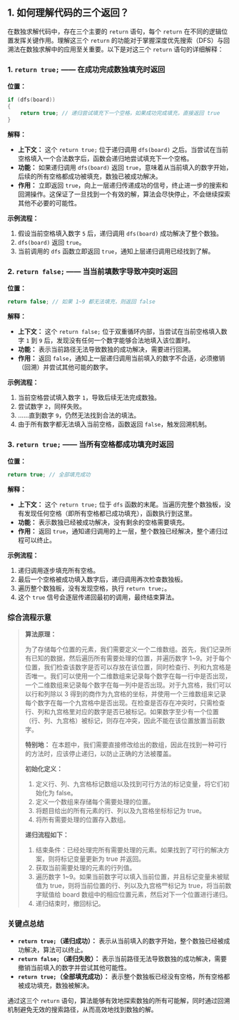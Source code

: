 ## 1. 如何理解代码的三个返回？

在数独求解代码中，存在三个主要的 `return` 语句，每个 `return` 在不同的逻辑位置发挥关键作用。理解这三个 `return` 的功能对于掌握深度优先搜索（DFS）与回溯法在数独求解中的应用至关重要。以下是对这三个 `return` 语句的详细解释：

### 1. `return true;` —— 在成功完成数独填充时返回

**位置：**

```cpp
if (dfs(board)) 
{ 
    return true; // 递归尝试填充下一个空格，如果成功完成填充，直接返回 true 
}
```

**解释：**

- **上下文：** 这个 `return true;` 位于递归调用 `dfs(board)` 之后。当尝试在当前空格填入一个合法数字后，函数会递归地尝试填充下一个空格。
- **功能：** 如果递归调用 `dfs(board)` 返回 `true`，意味着从当前填入的数字开始，后续的所有空格都成功被填充，数独已被成功解决。
- **作用：** 立即返回 `true`，向上一层递归传递成功的信号，终止进一步的搜索和回溯操作。这保证了一旦找到一个有效的解，算法会尽快停止，不会继续探索其他不必要的可能性。

**示例流程：**

1. 假设当前空格填入数字 `5` 后，递归调用 `dfs(board)` 成功解决了整个数独。
2. `dfs(board)` 返回 `true`。
3. 当前调用的 `dfs` 函数立即返回 `true`，通知上层递归调用已经找到了解。

### 2. `return false;` —— 当当前填数字导致冲突时返回

**位置：**

```cpp
return false; // 如果 1~9 都无法填充，则返回 false 
```

**解释：**

- **上下文：** 这个 `return false;` 位于双重循环内部，当尝试在当前空格填入数字 `1` 到 `9` 后，发现没有任何一个数字能够合法地填入该位置时。
- **功能：** 表示当前路径无法导致数独的成功解决，需要进行回溯。
- **作用：** 返回 `false`，通知上一层递归调用当前填入的数字不合适，必须撤销（回溯）并尝试其他可能的数字。

**示例流程：**

1. 当前空格尝试填入数字 `1`，导致后续无法完成数独。
2. 尝试数字 `2`，同样失败。
3. ……直到数字 `9`，仍然无法找到合法的填法。
4. 由于所有数字都无法填入当前空格，函数返回 `false`，触发回溯机制。

### 3. `return true;` —— 当所有空格都成功填充时返回

**位置：**

```cpp
return true; // 全部填充成功 
```

**解释：**

- **上下文：** 这个 `return true;` 位于 `dfs` 函数的末尾。当遍历完整个数独板，没有发现任何空格（即所有空格都已成功填充），函数执行到这里。
- **功能：** 表示数独已经被成功解决，没有剩余的空格需要填充。
- **作用：** 返回 `true`，通知递归调用的上一层，整个数独已经解决，整个递归过程可以终止。

**示例流程：**

1. 递归调用逐步填充所有空格。
2. 最后一个空格被成功填入数字后，递归调用再次检查数独板。
3. 遍历整个数独板，没有发现空格，执行 `return true;`。
4. 这个 `true` 信号会逐层传递回最初的调用，最终结束算法。

### 综合流程示意

> **算法原理：**
>
> 为了存储每个位置的元素，我们需要定义⼀个二维数组。⾸先，我们记录所有已知的数据，然后遍历所有需要处理的位置，并遍历数字 1~9。对于每个位置，我们检查该数字是否可以存放在该位置，同时检查⾏、列和九宫格是否唯⼀。我们可以使⽤⼀个⼆维数组来记录每个数字在每一行中是否出现，⼀个二维数组来记录每个数字在每⼀列中是否出现。对于九宫格，我们可以以⾏和列除以 3 得到的商作为九宫格的坐标，并使⽤⼀个三维数组来记录每个数字在每⼀个九宫格中是否出现。在检查是否存在冲突时，只需检查⾏、列和九宫格⾥对应的数字是否已被标记。如果数字⾄少有⼀个位置（⾏、列、九宫格）被标记，则存在冲突，因此不能在该位置放置当前数字。
>
> **特别地：** 在本题中，我们需要直接修改给出的数组，因此在找到⼀种可⾏的⽅法时，应该停⽌递归，以防⽌正确的⽅法被覆盖。
>
> **初始化定义：**
>
> 1. 定义⾏、列、九宫格标记数组以及找到可⾏⽅法的标记变量，将它们初始化为 false。
> 2. 定义⼀个数组来存储每个需要处理的位置。
> 3. 将题⽬给出的所有元素的⾏、列以及九宫格坐标标记为 true。
> 4. 将所有需要处理的位置存⼊数组。
>
> **递归流程如下：**
>
> 1. 结束条件：已经处理完所有需要处理的元素。如果找到了可⾏的解决⽅案，则将标记变量更新为 true 并返回。
> 2. 获取当前需要处理的元素的⾏列值。
> 3. 遍历数字 1~9。如果当前数字可以填⼊当前位置，并且标记变量未被赋值为 true，则将当前位置的⾏、列以及九宫格⺫标记为 true，将当前数字赋值给 board 数组中的相应位置元素，然后对下⼀个位置进⾏递归。
> 4. 递归结束时，撤回标记。

### 关键点总结

- **`return true;`（递归成功）：** 表示从当前填入的数字开始，整个数独已经被成功解决，算法可以终止。
- **`return false;`（递归失败）：** 表示当前路径无法导致数独的成功解决，需要撤销当前填入的数字并尝试其他可能性。
- **`return true;`（全部填充成功）：** 表示整个数独板已经没有空格，所有空格都被成功填充，数独被解决。

通过这三个 `return` 语句，算法能够有效地探索数独的所有可能解，同时通过回溯机制避免无效的搜索路径，从而高效地找到数独的解。